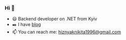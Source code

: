 ### Hi 👋

- :smiley: Backend developer on .NET from Kyiv
- :black_nib: I have [blog](http://mykytakhyzhniak.blog/)
- 📫 You can reach me: hiznyaknikita1996@gmail.com
